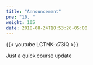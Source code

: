 ```yaml
---
title: "Announcement"
pre: "10. "
weight: 105
date: 2018-08-24T10:53:26-05:00
---
```


{{< youtube  LCTNK-x73iQ >}}

Just a quick course update

